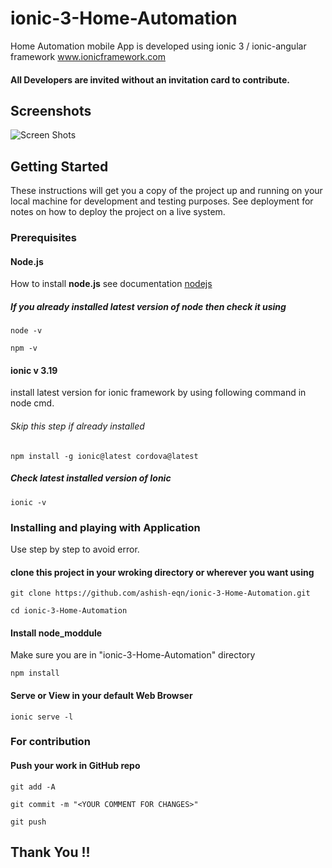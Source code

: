 # ionic-3-Home-Automation
Home Automation mobile App is developed using ionic 3 / ionic-angular framework  www.ionicframework.com

#### All Developers are invited without an invitation card to contribute.


## Screenshots

![Screen Shots](https://github.com/ashish-eqn/ionic-3-Home-Automation/blob/master/Screenshots/Screenshot1.png)

## Getting Started

These instructions will get you a copy of the project up and running on your local machine for development and testing purposes. See deployment for notes on how to deploy the project on a live system.

### Prerequisites

#### Node.js

How to install **node.js** see documentation [nodejs](https://nodejs.org/en/docs/)
##### If you already installed latest version of node then check it using

```
node -v
```
```
npm -v
```

#### ionic v 3.19
install latest version for ionic framework by using following command in node cmd.
###### Skip this step if already installed
```
npm install -g ionic@latest cordova@latest
```
##### Check latest installed version of Ionic

```
ionic -v
```

### Installing and playing with Application

Use step by step to avoid error.

#### clone this project in your wroking directory or wherever you want using
```
git clone https://github.com/ashish-eqn/ionic-3-Home-Automation.git
```
```
cd ionic-3-Home-Automation
```

#### Install node_moddule

Make sure you are in "ionic-3-Home-Automation" directory

```
npm install
```

#### Serve or View in your default Web Browser

```
ionic serve -l
```
### For contribution

#### Push your work in GitHub repo

```
git add -A
```
```
git commit -m "<YOUR COMMENT FOR CHANGES>"
```
```
git push
```

## Thank You !!
